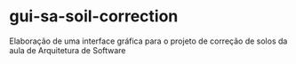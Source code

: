 # gui-sa-soil-correction
Elaboração de uma interface gráfica para o projeto de correção de solos da aula de Arquitetura de Software
